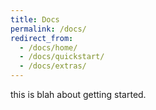 ```yaml
---
title: Docs
permalink: /docs/
redirect_from:
  - /docs/home/
  - /docs/quickstart/
  - /docs/extras/
---
```


this is blah about getting started.

